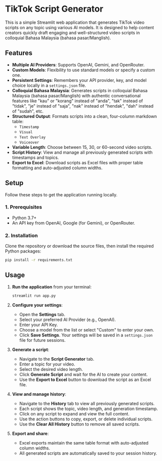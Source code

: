 # TikTok Script Generator

This is a simple Streamlit web application that generates TikTok video scripts on any topic using various AI models. It is designed to help content creators quickly draft engaging and well-structured video scripts in colloquial Bahasa Malaysia (bahasa pasar/Manglish).

## Features

- **Multiple AI Providers**: Supports OpenAI, Gemini, and OpenRouter.
- **Custom Models**: Flexibility to use standard models or specify a custom one.
- **Persistent Settings**: Remembers your API provider, key, and model choice locally in a `settings.json` file.
- **Colloquial Bahasa Malaysia**: Generates scripts in colloquial Bahasa Malaysia (bahasa pasar/Manglish) with authentic conversational features like "kau" or "korang" instead of "anda", "tak" instead of "tidak", "je" instead of "saja", "nak" instead of "hendak", "dah" instead of "sudah", etc.
- **Structured Output**: Formats scripts into a clean, four-column markdown table:
    - `Timestamp`
    - `Visual`
    - `Text Overlay`
    - `Voiceover`
- **Variable Length**: Choose between 15, 30, or 60-second video scripts.
- **Script History**: View and manage all previously generated scripts with timestamps and topics.
- **Export to Excel**: Download scripts as Excel files with proper table formatting and auto-adjusted column widths.

## Setup

Follow these steps to get the application running locally.

### 1. Prerequisites

- Python 3.7+
- An API key from OpenAI, Google (for Gemini), or OpenRouter.

### 2. Installation

Clone the repository or download the source files, then install the required Python packages:

```bash
pip install -r requirements.txt
```

## Usage

1.  **Run the application** from your terminal:

    ```bash
    streamlit run app.py
    ```

2.  **Configure your settings**:
    - Open the **Settings** tab.
    - Select your preferred AI Provider (e.g., OpenAI).
    - Enter your API Key.
    - Choose a model from the list or select "Custom" to enter your own.
    - Click **Save Settings**. Your settings will be saved in a `settings.json` file for future sessions.

3.  **Generate a script**:
    - Navigate to the **Script Generator** tab.
    - Enter a topic for your video.
    - Select the desired video length.
    - Click **Generate Script** and wait for the AI to create your content.
    - Use the **Export to Excel** button to download the script as an Excel file.

4.  **View and manage history**:
    - Navigate to the **History** tab to view all previously generated scripts.
    - Each script shows the topic, video length, and generation timestamp.
    - Click on any script to expand and view the full content.
    - Use the action buttons to copy, export, or delete individual scripts.
    - Use the **Clear All History** button to remove all saved scripts.

5.  **Export and share**:
    - Excel exports maintain the same table format with auto-adjusted column widths.
    - All generated scripts are automatically saved to your session history. 